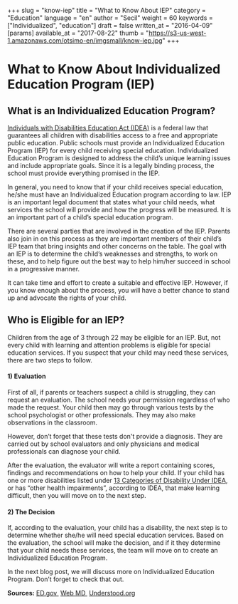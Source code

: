 +++
slug = "know-iep"
title = "What to Know About IEP"
category = "Education"
language = "en"
author = "Secil"
weight = 60
keywords = ["Individualized", "education"]
draft = false
written_at = "2016-04-09"
[params]
available_at = "2017-08-22"
thumb = "https://s3-us-west-1.amazonaws.com/otsimo-en/imgsmall/know-iep.jpg"
+++


# What to Know About Individualized Education Program (IEP)

## What is an Individualized Education Program?

[Individuals with Disabilities Education Act (IDEA)](http://idea.ed.gov/) is a federal law that guarantees all children with disabilities access to a free and appropriate public education. Public schools must provide an Individualized Education Program (IEP) for every child receiving special education. Individualized Education Program is designed to address the child’s unique learning issues and include appropriate goals. Since it is a legally binding process, the school must provide everything promised in the IEP.

In general, you need to know that if your child receives special education, he/she must have an Individualized Education program according to law. IEP is an important legal document that states what your child needs, what services the school will provide and how the progress will be measured. It is an important part of a child’s special education program.

There are several parties that are involved in the creation of the IEP. Parents also join in on this process as they are important members of their child’s IEP team that bring insights and other concerns on the table. The goal with an IEP is to determine the child’s weaknesses and strengths, to work on these, and to help figure out the best way to help him/her succeed in school in a progressive manner.


It can take time and effort to create a suitable and effective IEP. However, if you know enough about the process, you will have a better chance to stand up and advocate the rights of your child.

## Who is Eligible for an IEP?

Children from the age of 3 through 22 may be eligible for an IEP. But, not every child with learning and attention problems is eligible for special education services. If you suspect that your child may need these services, there are two steps to follow.

#### 1) Evaluation

First of all, if parents or teachers suspect a child is struggling, they can request an evaluation. The school needs your permission regardless of who made the request. Your child then may go through various tests by the school psychologist or other professionals. They may also make observations in the classroom.

However, don’t forget that these tests don't provide a diagnosis. They are carried out by school evaluators and only physicians and medical professionals can diagnose your child.

After the evaluation, the evaluator will write a report containing scores, findings and recommendations on how to help your child. If your child has one or more disabilities listed under [13 Categories of Disability Under IDEA](http://idea-b.ed.gov/explore/view/p/,root,regs,300,A,300.8,c,.html), or has “other health impairments”, according to IDEA, that make learning difficult, then you will move on to the next step.


#### 2) The Decision

If, according to the evaluation, your child has a disability, the next step is to determine whether she/he will need special education services. Based on the evaluation, the school will make the decision, and if it they determine that your child needs these services, the team will move on to create an Individualized Education Program.

In the next blog post, we will discuss more on Individualized Education Program. Don’t forget to check that out.

**Sources:** [ED.gov ](http://idea-b.ed.gov/explore/view/p/,root,regs,300,A,300.8,c,.html) [Web MD ](http://www.webmd.com/brain/autism/individualized-education-programs-ieps-for-autism#1) [Understood.org](https://www.understood.org/en/school-learning/special-services/special-education-basics/finding-out-if-your-child-is-eligible-for-special-education)
